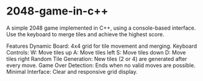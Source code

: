 # 2048-game-in-c++
A simple 2048 game implemented in C++, using a console-based interface. Use the keyboard to merge tiles and achieve the highest score.

Features
Dynamic Board: 4x4 grid for tile movement and merging.
Keyboard Controls:
W: Move tiles up
A: Move tiles left
S: Move tiles down
D: Move tiles right
Random Tile Generation: New tiles (2 or 4) are generated after every move.
Game Over Detection: Ends when no valid moves are possible.
Minimal Interface: Clear and responsive grid display.
